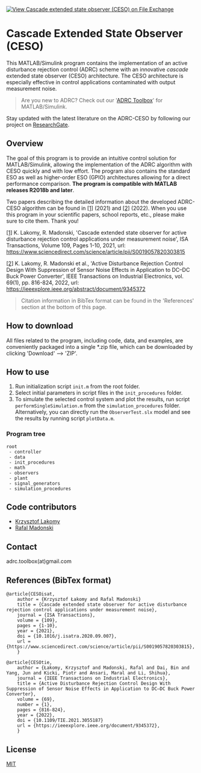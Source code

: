 [![View Cascade extended state observer (CESO) on File Exchange](https://www.mathworks.com/matlabcentral/images/matlab-file-exchange.svg)](https://www.mathworks.com/matlabcentral/fileexchange/105330-cascade-extended-state-observer-ceso)

# Cascade Extended State Observer (CESO)

This MATLAB/Simulink program contains the implementation of an active disturbance rejection control (ADRC) scheme with an innovative *cascade* extended state observer (CESO) architecture. The CESO architecture is especially effective in control applications contaminated with output measurement noise.

>Are you new to ADRC? Check out our '[ADRC Toolbox](https://www.mathworks.com/matlabcentral/fileexchange/102249-active-disturbance-rejection-control-adrc-toolbox)' for MATLAB/Simulink.

Stay updated with the latest literature on the ADRC-CESO by following our project on [ResearchGate](https://www.researchgate.net/project/Cascade-Extended-State-Observer-CESO-towards-reducing-noise-amplification-in-ADRC).

## Overview
The goal of this program is to provide an intuitive control solution for MATLAB/Simulink, allowing the implementation of the ADRC algorithm with CESO quickly and with low effort. The program also contains the standard ESO as well as higher-order ESO (GPIO) architectures allowing for a direct performance comparison. **The program is compatible with MATLAB releases R2018b and later**.

Two papers describing the detailed information about the developed ADRC-CESO algorithm can be found in [[1]](https://www.sciencedirect.com/science/article/pii/S0019057820303815) (2021) and [[2]](https://ieeexplore.ieee.org/document/9345372) (2022). When you use this program in your scientific papers, school reports, etc., please make sure to cite them. Thank you! 

[[1]](https://www.sciencedirect.com/science/article/pii/S0019057820303815) K. Lakomy, R. Madonski, 'Cascade extended state observer for active disturbance rejection control applications under measurement noise', ISA Transactions, Volume 109, Pages 1-10, 2021, url: https://www.sciencedirect.com/science/article/pii/S0019057820303815

[[2]](https://ieeexplore.ieee.org/document/9345372) K. Lakomy, R. Madonski et al., 'Active Disturbance Rejection Control Design With  Suppression of Sensor Noise Effects in Application to DC–DC Buck Power Converter', IEEE Transactions on Industrial Electronics, vol. 69(1), pp. 816-824, 2022, url: https://ieeexplore.ieee.org/abstract/document/9345372

>Citation information in BibTex format can be found in the 'References' section at the bottom of this page.

## How to download

All files related to the program, including code, data, and examples, are conveniently packaged into a single \*.zip file, which can be downloaded by clicking 'Download' --> 'ZIP'.

## How to use
1. Run initialization script `init.m` from the root folder.
2. Select initial parameters in script files in the `init_procedures` folder.
3. To simulate the selected control system and plot the results, run script `performSingleSimulation.m` from the `simulation_procedures` folder. Alternatively, you can directly run the `ObserverTest.slx` model and see the results by running script `plotData.m`.

### Program tree
```
root
 - controller
 - data
 - init_procedures
 - math
 - observers
 - plant
 - signal_generators
 - simulation_procedures
```

## Code contributors
- [Krzysztof Lakomy](https://scholar.google.com/citations?user=c9JRJywAAAAJ&hl=ja)
- [Rafal Madonski](https://scholar.google.com/citations?user=5a1r0JUAAAAJ&hl=it)

## Contact
adrc.toolbox(at)gmail.com

## References (BibTex format)

```code
@article{CESOisat,
	author = {Krzysztof Łakomy and Rafal Madonski}
	title = {Cascade extended state observer for active disturbance rejection control applications under measurement noise},
	journal = {ISA Transactions},
	volume = {109},
	pages = {1-10},
	year = {2021},
	doi = {10.1016/j.isatra.2020.09.007},
	url = {https://www.sciencedirect.com/science/article/pii/S0019057820303815},
	}
```
```code
@article{CESOtie,  
	author = {Łakomy, Krzysztof and Madonski, Rafal and Dai, Bin and Yang, Jun and Kicki, Piotr and Ansari, Maral and Li, Shihua},  
	journal = {IEEE Transactions on Industrial Electronics},   
	title = {Active Disturbance Rejection Control Design With Suppression of Sensor Noise Effects in Application to DC–DC Buck Power Converter},   
	volume = {69},  
	number = {1},  
	pages = {816-824},
	year = {2022},
	doi = {10.1109/TIE.2021.3055187}
	url = {https://ieeexplore.ieee.org/document/9345372},
	}
```   

## License
[MIT](https://choosealicense.com/licenses/mit/)
